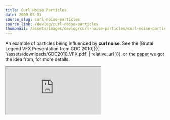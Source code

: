 ```yaml
---
title: Curl Noise Particles
date: 2009-03-31
source_slug: curl-noise-particles
source_link: /devlog/curl-noise-particles
thumbnail: /assets/images/devlog/curl-noise-particles/curl-noise-particles-thumbnail.webp
---
```

An example of particles being influenced by **curl noise**. See the [Brutal Legend VFX Presentation from GDC 2010]({{ '/assets/downloads/GDC2010_VFX.pdf' | relative_url }}), or the [paper](http://www.cs.ubc.ca/~rbridson/docs/bridson-siggraph2007-curlnoise.pdf) we got the idea from, for more details.

<div class="experience-video">
  <iframe
    src="https://player.vimeo.com/video/10082799"
    title="Curl Noise"
    allow="autoplay; fullscreen; picture-in-picture"
    allowfullscreen
    loading="lazy"
  ></iframe>
</div>
